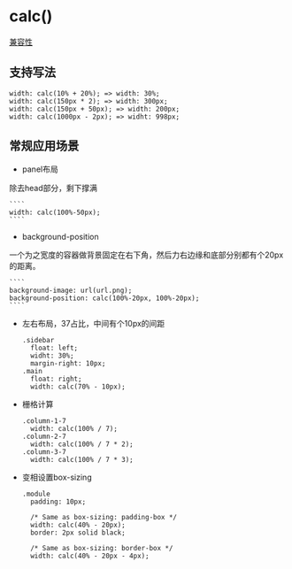 # calc()

[兼容性](http://caniuse.com/#feat=calc)

## 支持写法

````
width: calc(10% + 20%); => width: 30%;
width: calc(150px * 2); => width: 300px;
width: calc(150px + 50px); => width: 200px;
width: calc(1000px - 2px); => widht: 998px;
````


## 常规应用场景

* panel布局

 除去head部分，剩下撑满
 
	````
	width: calc(100%-50px);
	````
  

* background-position

 一个为之宽度的容器做背景固定在右下角，然后力右边缘和底部分别都有个20px的距离。
		
	````
	background-image: url(url.png);
	background-position: calc(100%-20px, 100%-20px);
	````
	
* 左右布局，37占比，中间有个10px的间距
	
	````
	.sidebar
	  float: left;
	  widht: 30%;
	  margin-right: 10px;
	.main
	  float: right;
	  width: calc(70% - 10px);
	````
	
* 栅格计算

	````
	.column-1-7 
	  width: calc(100% / 7);
	.column-2-7
	  width: calc(100% / 7 * 2);
	.column-3-7
	  width: calc(100% / 7 * 3);
	````
	
* 变相设置box-sizing
 
	````
	.module
	  padding: 10px;
	  
	  /* Same as box-sizing: padding-box */
	  width: calc(40% - 20px);
	  border: 2px solid black;
	
	  /* Same as box-sizing: border-box */
	  width: calc(40% - 20px - 4px);
	````
